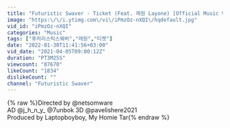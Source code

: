```yaml
---
title: "Futuristic Swaver - Ticket (Feat. 래원 Layone) [Official Music Video]"
image: "https:\/\/i.ytimg.com\/vi\/iPmzOz-nXQI\/hqdefault.jpg"
vid_id: "iPmzOz-nXQI"
categories: "Music"
tags: ["퓨처리스틱스웨버","래원","티켓"]
date: "2022-01-30T11:41:56+03:00"
vid_date: "2021-04-05T09:00:12Z"
duration: "PT3M25S"
viewcount: "87670"
likeCount: "1834"
dislikeCount: ""
channel: "Futuristic Swaver"
---
```

{% raw %}Directed by @netsomware<br />AD @j_h_n_y_ @7unbok 3D @pavelishere2021<br />Produced by Laptopboyboy, My Homie Tar{% endraw %}
